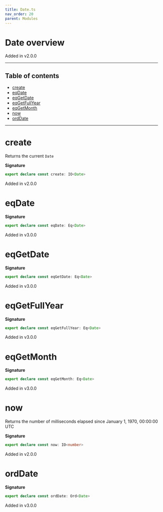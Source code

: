 ```yaml
---
title: Date.ts
nav_order: 20
parent: Modules
---
```


# Date overview

Added in v2.0.0

---

<h2 class="text-delta">Table of contents</h2>

- [create](#create)
- [eqDate](#eqdate)
- [eqGetDate](#eqgetdate)
- [eqGetFullYear](#eqgetfullyear)
- [eqGetMonth](#eqgetmonth)
- [now](#now)
- [ordDate](#orddate)

---

# create

Returns the current `Date`

**Signature**

```ts
export declare const create: IO<Date>
```

Added in v2.0.0

# eqDate

**Signature**

```ts
export declare const eqDate: Eq<Date>
```

Added in v3.0.0

# eqGetDate

**Signature**

```ts
export declare const eqGetDate: Eq<Date>
```

Added in v3.0.0

# eqGetFullYear

**Signature**

```ts
export declare const eqGetFullYear: Eq<Date>
```

Added in v3.0.0

# eqGetMonth

**Signature**

```ts
export declare const eqGetMonth: Eq<Date>
```

Added in v3.0.0

# now

Returns the number of milliseconds elapsed since January 1, 1970, 00:00:00 UTC

**Signature**

```ts
export declare const now: IO<number>
```

Added in v2.0.0

# ordDate

**Signature**

```ts
export declare const ordDate: Ord<Date>
```

Added in v3.0.0
